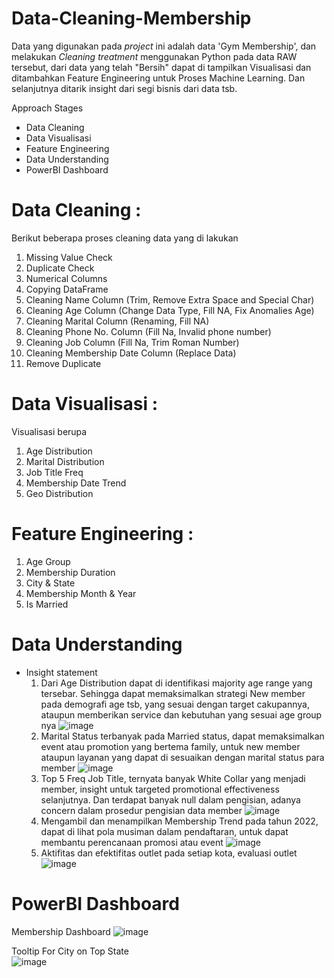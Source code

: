 # Data-Cleaning-Membership

Data yang digunakan pada _project_ ini adalah data 'Gym Membership', dan melakukan _Cleaning treatment_ menggunakan Python pada data RAW tersebut,
dari data yang telah "Bersih" dapat di tampilkan Visualisasi dan ditambahkan Feature Engineering untuk Proses Machine Learning.
Dan selanjutnya ditarik insight dari segi bisnis dari data tsb.

Approach Stages
- Data Cleaning
- Data Visualisasi
- Feature Engineering
- Data Understanding
- PowerBI Dashboard

# Data Cleaning : 
Berikut beberapa proses cleaning data yang di lakukan
1. Missing Value Check
2. Duplicate Check
3. Numerical Columns
4. Copying DataFrame
5. Cleaning Name Column (Trim, Remove Extra Space and Special Char)
6. Cleaning Age Column (Change Data Type, Fill NA, Fix Anomalies Age)
7. Cleaning Marital Column (Renaming, Fill NA)
8. Cleaning Phone No. Column (Fill Na, Invalid phone number)
9. Cleaning Job Column (Fill Na, Trim Roman Number)
10. Cleaning Membership Date Column (Replace Data)
11. Remove Duplicate

# Data Visualisasi :
Visualisasi berupa 
1. Age Distribution
2. Marital Distribution
3. Job Title Freq
4. Membership Date Trend
5. Geo Distribution

# Feature Engineering :
1. Age Group
2. Membership Duration
3. City & State
4. Membership Month & Year
5. Is Married


# Data Understanding
- Insight statement
  1.  Dari Age Distribution dapat di identifikasi majority age range yang tersebar. Sehingga dapat memaksimalkan strategi New member pada demografi age tsb, yang sesuai dengan target cakupannya, ataupun memberikan service dan kebutuhan yang sesuai age group nya
     ![image](https://github.com/rezakusnadi/Data-Cleaning-Membership/assets/92531579/787f544f-520b-46cc-8384-fa5c1bf366da)
  2.  Marital Status terbanyak pada Married status, dapat memaksimalkan event atau promotion yang bertema family, untuk new member ataupun layanan yang dapat di sesuaikan dengan marital status para member
     ![image](https://github.com/rezakusnadi/Data-Cleaning-Membership/assets/92531579/0705688b-5187-488c-b7a1-87dc0a07f8c4)
  3.  Top 5 Freq Job Title, ternyata banyak White Collar yang menjadi member, insight untuk targeted promotional effectiveness selanjutnya.
      Dan terdapat banyak null dalam pengisian, adanya concern dalam prosedur pengisian data member
     ![image](https://github.com/rezakusnadi/Data-Cleaning-Membership/assets/92531579/8cc8fe5c-adc7-49fc-9ada-f50994f28f5d)
  4.  Mengambil dan menampilkan Membership Trend pada tahun 2022,
      dapat di lihat pola musiman dalam pendaftaran, untuk dapat membantu perencanaan promosi atau event
     ![image](https://github.com/rezakusnadi/Data-Cleaning-Membership/assets/92531579/0549925e-0a5b-4ea1-8854-60792f84b768)
  5.  Aktifitas dan efektifitas outlet pada setiap kota, evaluasi outlet
     ![image](https://github.com/rezakusnadi/Data-Cleaning-Membership/assets/92531579/324ba26c-2b40-45a3-a700-e6f54458902a)

# PowerBI Dashboard

  Membership Dashboard
  ![image](https://github.com/rezakusnadi/Data-Cleaning-Membership/assets/92531579/2a645e49-6f2c-4129-881c-9a2a33480e53)
  
  Tooltip For City on Top State <br>
    ![image](https://github.com/rezakusnadi/Data-Cleaning-Membership/assets/92531579/4e29aa5f-a632-4093-a2a5-1d29425c59c5)


